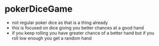 # pokerDiceGame

- not regular poker dice as that is a thing already
- this is focused on dice giving you better chances at a good hand
- if you keep rolling you have greater chance of a better hand but if you roll low enough you get a random hand
